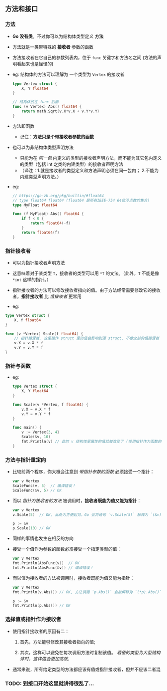 ## 方法和接口

### 方法
* __Go 没有类__。不过你可以为结构体类型定义 __方法__

* 方法就是一类带特殊的 __接收者__ 参数的函数

* 方法接收者在它自己的参数列表内，位于 `func` 关键字和方法名之间 (方法的声明看起来也是怪怪的)

* eg: 结构体的方法可以理解为 一个类型为 `Vertex` 的接收者
    ```go
    type Vertex struct {
        X, Y float64
    }

    // 结构体放在 func 后面
    func (v Vertex) Abs() float64 {
        return math.Sqrt(v.X*v.X + v.Y*v.Y)
    }
    ```

* 方法即函数
    * 记住：__方法只是个带接收者参数的函数__

* 也可以为非结构体类型声明方法
    * 只能为在 _同一包_ 内定义的类型的接收者声明方法，而不能为其它包内定义的类型（包括 int 之类的内建类型）的接收者声明方法
    * （译注：1.就是接收者的类型定义和方法声明必须在同一包内； 2.不能为内建类型声明方法。）

* eg:
    ```go
    // https://go-zh.org/pkg/builtin/#float64
    // type float64 float64 (float64 是所有IEEE-754 64位浮点数的集合)
    type MyFloat float64

    func (f MyFloat) Abs() float64 {
        if f < 0 {
            return float64(-f)
        }
        return float64(f)
    }
    ```


### 指针接收者
* 可以为指针接收者声明方法

* 这意味着对于某类型 `T`，接收者的类型可以用 `*T` 的文法。（此外，`T` 不能是像 `*int` 这样的指针。）

* 指针接收者的方法可以修改接收者指向的值。由于方法经常需要修改它的接收者，__指针接收者__ 比 _值接收者_ 更常用

* eg:
```go
type Vertex struct {
	X, Y float64
}

func (v *Vertex) Scale(f float64) {
    // 指针接受者, 这里操作 struct 里的值会影响到源 struct, 不像之前的值接受者
	v.X = v.X * f
	v.Y = v.Y * f
}
```


### 指针与函数
* eg:
    ```go
    type Vertex struct {
        X, Y float64
    }

    func Scale(v *Vertex, f float64) {
        v.X = v.X * f
        v.Y = v.Y * f
    }

    func main() {
        v := Vertex{3, 4}
        Scale(&v, 10)
        fmt.Println(v) // 此时 v 结构体里属性的值就被改变了 (使用指针作为函数的参数可以省空间, 假设 v 是一个非常大的结构体)
    }
    ```


### 方法与指针重定向
* 比较前两个程序，你大概会注意到 _带指针参数的函数_ 必须接受一个指针：
    ```go
    var v Vertex
    ScaleFunc(v, 5)  // 编译错误！
    ScaleFunc(&v, 5) // OK
    ```

* 而以 _指针为接收者的方法_ 被调用时，__接收者既能为值又能为指针__：
    ```go
    var v Vertex
    v.Scale(5)  // OK, 此处为方便起见，Go 会将语句 `v.Scale(5)` 解释为 `(&v).Scale(5)`  -- TODO: 这句话显然还是比较难理解的

    p := &v
    p.Scale(10) // OK
    ```

* 同样的事情也发生在相反的方向

* 接受一个值作为参数的函数必须接受一个指定类型的值：
    ```go
    var v Vertex
    fmt.Println(AbsFunc(v))  // OK
    fmt.Println(AbsFunc(&v)) // 编译错误！
    ```

* 而以值为接收者的方法被调用时，接收者既能为值又能为指针：
    ```go
    var v Vertex
    fmt.Println(v.Abs()) // OK, 方法调用 `p.Abs()` 会被解释为 `(*p).Abs()`

    p := &v
    fmt.Println(p.Abs()) // OK
    ```


### 选择值或指针作为接收者
* 使用指针接收者的原因有二：
    1. 首先，方法能够修改其接收者指向的值;

    2. 其次，这样可以避免在每次调用方法时复制该值。 _若值的类型为大型结构体时，这样做会更加高效_.

* 通常来说，所有给定类型的方法都应该有值或指针接收者，但并不应该二者混


### TODO: 到接口开始这里就讲得很乱了...

